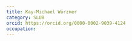 ```yaml
---
title: Kay-Michael Würzner
category: SLUB
orcid: https://orcid.org/0000-0002-9039-4124
occupation: 
---
```

